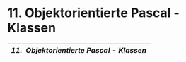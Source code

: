 # 11.  Objektorientierte Pascal - Klassen

| ***&#49;1.&nbsp; Objektorientierte Pascal - Klassen***&nbsp; |
| --- |


